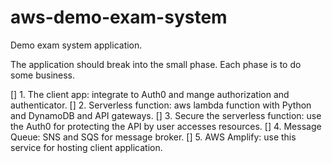 # aws-demo-exam-system

Demo exam system application.

The application should break into the small phase. Each phase is to do some business.

[] 1. The client app: integrate to Auth0 and mange authorization and authenticator.
[] 2. Serverless function: aws lambda function with Python and DynamoDB and API gateways.
[] 3. Secure the serverless function: use the Auth0 for protecting the API by user accesses resources.
[] 4. Message Queue: SNS and SQS for message broker.
[] 5. AWS Amplify: use this service for hosting client application.
